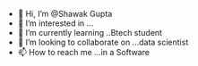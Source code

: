 - 👋 Hi, I’m @Shawak Gupta
- 👀 I’m interested in ...
- 🌱 I’m currently learning ..Btech student 
- 💞️ I’m looking to collaborate on ...data scientist
- 📫 How to reach me ...in a Software 

<!---
Shawakvampire/Shawakvampire is a ✨ special ✨ repository because its `README.md` (this file) appears on your GitHub profile.
You can click the Preview link to take a look at your changes.
--->
